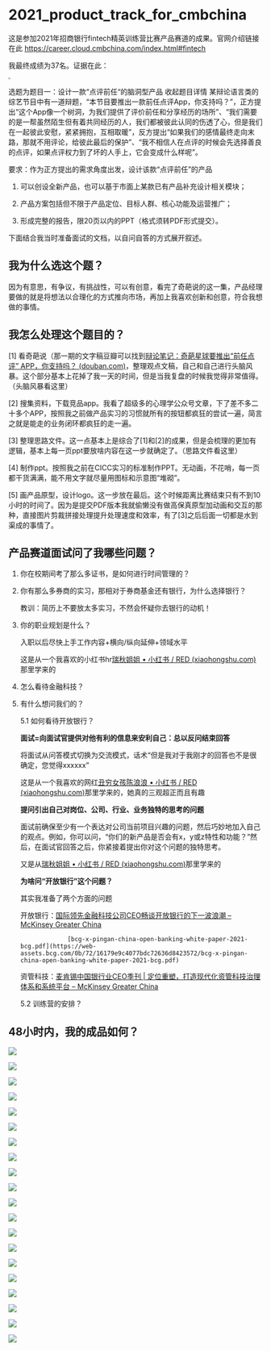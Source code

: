 # 2021_product_track_for_cmbchina

这是参加2021年招商银行fintech精英训练营比赛产品赛道的成果。官网介绍链接在此 https://career.cloud.cmbchina.com/index.html#fintech

我最终成绩为37名。证据在此：

<img src="https://github.com/JennyCCDD/2021_product_track_for_cmbchina/blob/main/%E6%8B%9B%E5%95%86%E9%93%B6%E8%A1%8Cfintech%E7%AE%A1%E5%9F%B9%E8%AF%81%E4%B9%A6.jpg" style="zoom:25%;" />

选题为题目一：设计一款“点评前任“的脑洞型产品 收起题目详情
某辩论语言类的综艺节目中有一道辩题，“本节目要推出一款前任点评App，你支持吗？”，正方提出“这个App像一个树洞，为我们提供了评价前任和分享经历的场所”、“我们需要的是一帮虽然陌生但有着共同经历的人，我们都被彼此认同的伤透了心，但是我们在一起彼此安慰，紧紧拥抱，互相取暖”，反方提出“如果我们的感情最终走向末路，那就不用评论，给彼此最后的保护”、“我不相信人在点评的时候会先选择善良的点评，如果点评权力到了坏的人手上，它会变成什么样呢”。


要求：作为正方提出的需求角度出发，设计该款“点评前任”的产品

1)   可以创设全新产品，也可以基于市面上某款已有产品补充设计相关模块；

2)   产品方案包括但不限于产品定位、目标人群、核心功能及运营推广；

3)   形成完整的报告，限20页以内的PPT（格式须转PDF形式提交）。

下面结合我当时准备面试的文档，以自问自答的方式展开叙述。

## 我为什么选这个题？

因为有意思，有争议，有挑战性，可以有创意，看完了奇葩说的这一集，产品经理要做的就是将想法以合理化的方式推向市场，再加上我喜欢创新和创意，符合我想做的事情。

## 我怎么处理这个题目的？

[1]	看奇葩说（那一期的文字稿豆瓣可以找到[辩论笔记：奇葩星球要推出“前任点评” APP，你支持吗？ (douban.com)](https://www.douban.com/note/791014063/)，整理观点文稿，自己和自己进行头脑风暴。这个部分基本上花掉了我一天的时间，但是当我复盘的时候我觉得非常值得。（头脑风暴看这里）

[2]	搜集资料，下载竞品app。我看了超级多的心理学公众号文章，下了差不多二十多个APP，按照我之前做产品实习的习惯就所有的按钮都疯狂的尝试一遍，简言之就是能走的业务闭环都疯狂的走一遍。

[3]	整理思路文件。这一点基本上是综合了[1]和[2]的成果，但是会梳理的更加有逻辑，基本上每一页ppt要放啥内容在这一步就确定了。（思路文件看这里）

[4]	制作ppt。按照我之前在CICC实习的标准制作PPT。无动画，不花哨，每一页都干货满满，能不用文字就尽量用图标和示意图“堆砌”。

[5]	画产品原型，设计logo。这一步放在最后。这个时候距离比赛结束只有不到10小时的时间了。因为是提交PDF版本我就偷懒没有做高保真原型加动画和交互的那种，直接图片剪裁拼接处理提升处理速度和效率，有了[3]之后后面一切都是水到渠成的事情了。

## 产品赛道面试问了我哪些问题？

1. 你在校期间考了那么多证书，是如何进行时间管理的？

2. 你有那么多券商的实习，那相对于券商基金还有银行，为什么选择银行？

   教训：简历上不要放太多实习，不然会怀疑你去银行的动机！

3. 你的职业规划是什么？

   入职以后尽快上手工作内容+横向/纵向延伸+领域水平

   这是从一个我喜欢的小红书hr[瑞秋姐姐 • 小红书 / RED (xiaohongshu.com)](https://www.xiaohongshu.com/user/profile/5df3059f000000000100a999)那里学来的

4. 怎么看待金融科技？

5. 有什么想问我们的？

   5.1 如何看待开放银行？

   **面试=向面试官提供对他有利的信息来安利自己：总以反问结束回答**

   将面试从问答模式切换为交流模式，话术“但是我对于我刚才的回答也不是很确定，您觉得xxxxxx”

   这是从一个我喜欢的网红[丑穷女孩陈浪浪 • 小红书 / RED (xiaohongshu.com)](https://www.xiaohongshu.com/user/profile/561c917f62a60c06a22311f8)那里学来的，她真的三观超正而且有趣

   **提问引出自己对岗位、公司、行业、业务独特的思考的问题**

   面试前确保至少有一个表达对公司当前项目兴趣的问题，然后巧妙地加入自己的观点。例如，你可以问，“你们的新产品是否会有x，y或z特性和功能？”然后，在面试官回答之后，你紧接着提出你对这个问题的独特思考。

   又是从[瑞秋姐姐 • 小红书 / RED (xiaohongshu.com)](https://www.xiaohongshu.com/user/profile/5df3059f000000000100a999)那里学来的

   **为啥问“开放银行”这个问题？**

   其实我准备了两个方面的问题

   开放银行：[国际领先金融科技公司CEO畅谈开放银行的下一波浪潮 – McKinsey Greater China](https://www.mckinsey.com.cn/国际领先金融科技公司ceo畅谈开放银行的下一波浪/)

     				[bcg-x-pingan-china-open-banking-white-paper-2021-bcg.pdf](https://web-assets.bcg.com/0b/72/16179e9c4077bdc72636d8423572/bcg-x-pingan-china-open-banking-white-paper-2021-bcg.pdf)

   资管科技：[麦肯锡中国银行业CEO季刊 | 定位重塑，打造现代化资管科技治理体系和系统平台 – McKinsey Greater China](https://www.mckinsey.com.cn/麦肯锡中国银行业ceo季刊-定位重塑，打造现代化资/)

   5.2 训练营的安排？
  
## 48小时内，我的成品如何？

![](https://github.com/JennyCCDD/2021_product_track_for_cmbchina/blob/main/final_PPT/%E5%B9%BB%E7%81%AF%E7%89%870.PNG)

![](https://github.com/JennyCCDD/2021_product_track_for_cmbchina/blob/main/final_PPT/%E5%B9%BB%E7%81%AF%E7%89%871.PNG)

![](https://github.com/JennyCCDD/2021_product_track_for_cmbchina/blob/main/final_PPT/%E5%B9%BB%E7%81%AF%E7%89%872.PNG)

![](https://github.com/JennyCCDD/2021_product_track_for_cmbchina/blob/main/final_PPT/%E5%B9%BB%E7%81%AF%E7%89%873.PNG)

![](https://github.com/JennyCCDD/2021_product_track_for_cmbchina/blob/main/final_PPT/%E5%B9%BB%E7%81%AF%E7%89%874.PNG)

![](https://github.com/JennyCCDD/2021_product_track_for_cmbchina/blob/main/final_PPT/%E5%B9%BB%E7%81%AF%E7%89%875.PNG)

![](https://github.com/JennyCCDD/2021_product_track_for_cmbchina/blob/main/final_PPT/%E5%B9%BB%E7%81%AF%E7%89%876.PNG)

![](https://github.com/JennyCCDD/2021_product_track_for_cmbchina/blob/main/final_PPT/%E5%B9%BB%E7%81%AF%E7%89%877.PNG)

![](https://github.com/JennyCCDD/2021_product_track_for_cmbchina/blob/main/final_PPT/%E5%B9%BB%E7%81%AF%E7%89%878.PNG)

![](https://github.com/JennyCCDD/2021_product_track_for_cmbchina/blob/main/final_PPT/%E5%B9%BB%E7%81%AF%E7%89%879.PNG)

![](https://github.com/JennyCCDD/2021_product_track_for_cmbchina/blob/main/final_PPT/%E5%B9%BB%E7%81%AF%E7%89%8710.PNG)

![](https://github.com/JennyCCDD/2021_product_track_for_cmbchina/blob/main/final_PPT/%E5%B9%BB%E7%81%AF%E7%89%8711.PNG)

![](https://github.com/JennyCCDD/2021_product_track_for_cmbchina/blob/main/final_PPT/%E5%B9%BB%E7%81%AF%E7%89%8712.PNG)

![](https://github.com/JennyCCDD/2021_product_track_for_cmbchina/blob/main/final_PPT/%E5%B9%BB%E7%81%AF%E7%89%8713.PNG)

![](https://github.com/JennyCCDD/2021_product_track_for_cmbchina/blob/main/final_PPT/%E5%B9%BB%E7%81%AF%E7%89%8714.PNG)

![](https://github.com/JennyCCDD/2021_product_track_for_cmbchina/blob/main/final_PPT/%E5%B9%BB%E7%81%AF%E7%89%8715.PNG)

![](https://github.com/JennyCCDD/2021_product_track_for_cmbchina/blob/main/final_PPT/%E5%B9%BB%E7%81%AF%E7%89%8716.PNG)

![](https://github.com/JennyCCDD/2021_product_track_for_cmbchina/blob/main/final_PPT/%E5%B9%BB%E7%81%AF%E7%89%8717.PNG)

![](https://github.com/JennyCCDD/2021_product_track_for_cmbchina/blob/main/final_PPT/%E5%B9%BB%E7%81%AF%E7%89%8718.PNG)

![](https://github.com/JennyCCDD/2021_product_track_for_cmbchina/blob/main/final_PPT/%E5%B9%BB%E7%81%AF%E7%89%8719.PNG)



